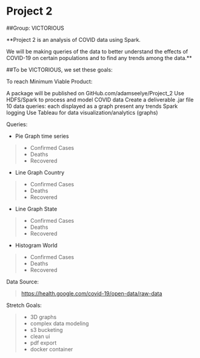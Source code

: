 # Project 2

##Group: VICTORIOUS

**Project 2 is an analysis of COVID data using Spark.

We will be making queries of the data to better
understand the effects of COVID-19 on certain 
populations and to find any trends among the data.**


##To be VICTORIOUS, we set these goals:

To reach Minimum Viable Product:

A package will be published on GitHub.com/adamseelye/Project_2
Use HDFS/Spark to process and model COVID data
Create a deliverable .jar file
10 data queries: each displayed as a graph
present any trends
Spark logging
Use Tableau for data visualization/analytics (graphs)

Queries:

* Pie Graph time series
>	- Confirmed Cases
>	- Deaths
>	- Recovered
* Line Graph Country
>	- Confirmed Cases
>	- Deaths
>	- Recovered
* Line Graph State
>	- Confirmed Cases
>	- Deaths
>	- Recovered
* Histogram World
> 	- Confirmed Cases
>	- Deaths
>	- Recovered

Data Source:
>	https://health.google.com/covid-19/open-data/raw-data

Stretch Goals:

>	- 3D graphs
>	- complex data modeling
>	- s3 bucketing
>	- clean ui
>	- pdf export
>	- docker container
